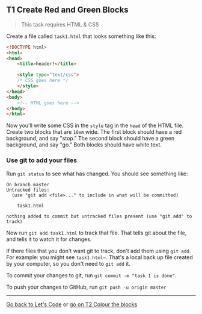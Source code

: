 ## T1 Create Red and Green Blocks

> This task requires HTML & CSS

Create a file called `task1.html` that looks something like this:

```html
<!DOCTYPE html>
<html>
<head>
	<title>header!</title>

	<style type="text/css">
	/* CSS goes here */
	</style>
</head>
<body>
	<!-- HTML goes here -->
</body>
</html>
```

Now you'll write some CSS in the `style` tag in the `head` of the HTML file. Create two blocks that are `10em` wide. The first block should have a red background, and say "stop." The second block should have a green background, and say "go." Both blocks should have white text.

### Use git to add your files

Run `git status` to see what has changed. You should see something like:

```
On branch master
Untracked files:
  (use "git add <file>..." to include in what will be committed)

	task1.html

nothing added to commit but untracked files present (use "git add" to track)
```

Now run `git add task1.html` to track that file. That tells git about the file, and tells it to watch it for changes.

If there files that you don't want git to track, don't add them using `git add`. For example: you might see `task1.html~`. That's a local back up file created by your computer, so you don't need to `git add` it.

To commit your changes to git, run `git commit -m "task 1 is done"`.

To push your changes to GitHub, run `git push -u origin master`

---

[Go back to Let's Code](lets_code.md) or [go on T2 Colour the blocks](colour-the-blocks.md)
